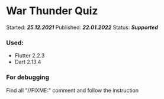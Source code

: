 # War Thunder Quiz

Started: ***25.12.2021***
Published: ***22.01.2022***
Status: ***Supported***

### Used:
* Flutter 2.2.3
* Dart 2.13.4

### For debugging
Find all "//FIXME:" comment and follow the instruction
